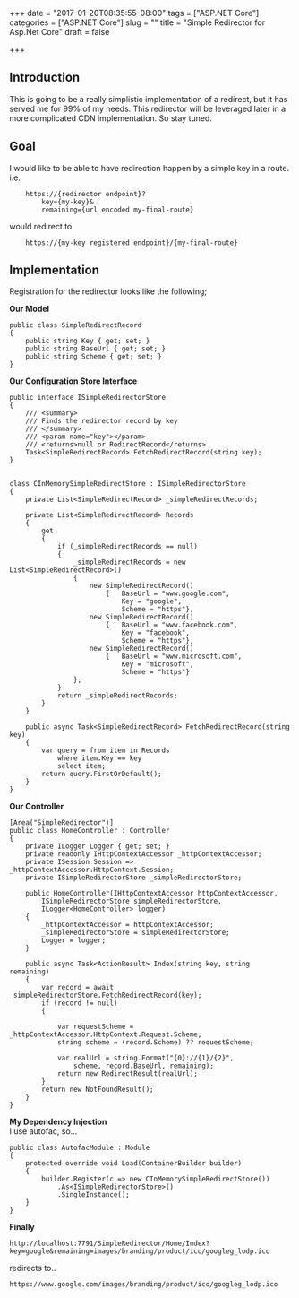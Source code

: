 +++
date = "2017-01-20T08:35:55-08:00"
tags = ["ASP.NET Core"]
categories = ["ASP.NET Core"]
slug = ""
title = "Simple Redirector for Asp.Net Core"
draft = false

+++

## Introduction

This is going to be a really simplistic implementation of a redirect, but it has served me for 99% of my needs.
This redirector will be leveraged later in a more complicated CDN implementation.  So stay tuned.

## Goal  
I would like to be able to have redirection happen by a simple key in a route.  
i.e.   
```
    https://{redirector endpoint}?  
        key={my-key}&
        remaining={url encoded my-final-route}
```
would redirect to  
```
    https://{my-key registered endpoint}/{my-final-route}  
```

## Implementation  

Registration for the redirector looks like the following;

**Our Model**

```
public class SimpleRedirectRecord
{
    public string Key { get; set; }
    public string BaseUrl { get; set; }
    public string Scheme { get; set; }
}
```  

**Our Configuration Store Interface**

```
public interface ISimpleRedirectorStore
{
    /// <summary>
    /// Finds the redirector record by key
    /// </summary>
    /// <param name="key"></param>
    /// <returns>null or RedirectRecord</returns>
    Task<SimpleRedirectRecord> FetchRedirectRecord(string key);
}    


class CInMemorySimpleRedirectStore : ISimpleRedirectorStore
{
    private List<SimpleRedirectRecord> _simpleRedirectRecords;

    private List<SimpleRedirectRecord> Records
    {
        get
        {
            if (_simpleRedirectRecords == null)
            {
                _simpleRedirectRecords = new List<SimpleRedirectRecord>()
                {
                    new SimpleRedirectRecord() 
                        {   BaseUrl = "www.google.com", 
                            Key = "google", 
                            Scheme = "https"},
                    new SimpleRedirectRecord() 
                        {   BaseUrl = "www.facebook.com", 
                            Key = "facebook", 
                            Scheme = "https"},
                    new SimpleRedirectRecord() 
                        {   BaseUrl = "www.microsoft.com", 
                            Key = "microsoft", 
                            Scheme = "https"}
                };
            }
            return _simpleRedirectRecords;
        }
    }

    public async Task<SimpleRedirectRecord> FetchRedirectRecord(string key)
    {
        var query = from item in Records
            where item.Key == key
            select item;
        return query.FirstOrDefault();
    }
}
```

**Our Controller**

```
[Area("SimpleRedirector")]
public class HomeController : Controller
{
    private ILogger Logger { get; set; }
    private readonly IHttpContextAccessor _httpContextAccessor;
    private ISession Session => _httpContextAccessor.HttpContext.Session;
    private ISimpleRedirectorStore _simpleRedirectorStore;

    public HomeController(IHttpContextAccessor httpContextAccessor,
        ISimpleRedirectorStore simpleRedirectorStore,
        ILogger<HomeController> logger)
    {
        _httpContextAccessor = httpContextAccessor;
        _simpleRedirectorStore = simpleRedirectorStore;
        Logger = logger;
    }

    public async Task<ActionResult> Index(string key, string remaining)
    {
        var record = await _simpleRedirectorStore.FetchRedirectRecord(key);
        if (record != null)
        {

            var requestScheme = _httpContextAccessor.HttpContext.Request.Scheme;
            string scheme = (record.Scheme) ?? requestScheme;

            var realUrl = string.Format("{0}://{1}/{2}", 
                scheme, record.BaseUrl, remaining);
            return new RedirectResult(realUrl);
        }
        return new NotFoundResult();
    }
}
```

**My Dependency Injection**  
I use autofac, so...
```
public class AutofacModule : Module
{
    protected override void Load(ContainerBuilder builder)
    {
        builder.Register(c => new CInMemorySimpleRedirectStore())
            .As<ISimpleRedirectorStore>()
            .SingleInstance();
    }
}
```

**Finally**

```
http://localhost:7791/SimpleRedirector/Home/Index?key=google&remaining=images/branding/product/ico/googleg_lodp.ico   

```
redirects to..    
```
https://www.google.com/images/branding/product/ico/googleg_lodp.ico  
```

